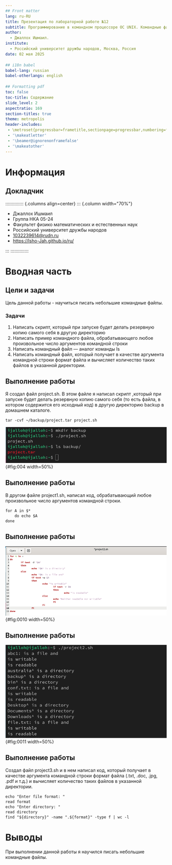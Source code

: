 ```yaml
---
## Front matter
lang: ru-RU
title: Презентация по лабораторной работе №12
subtitle: Программирование в командном процессоре ОС UNIX. Командные файлы
author:
  - Джаллох Ишмаил.
institute:
  - Российский университет дружбы народов, Москва, Россия
date: 02 мая 2025

## i18n babel
babel-lang: russian
babel-otherlangs: english

## Formatting pdf
toc: false
toc-title: Содержание
slide_level: 2
aspectratio: 169
section-titles: true
theme: metropolis
header-includes:
 - \metroset{progressbar=frametitle,sectionpage=progressbar,numbering=fraction}
 - '\makeatletter'
 - '\beamer@ignorenonframefalse'
 - '\makeatother'
---
```


# Информация

## Докладчик

:::::::::::::: {.columns align=center}
::: {.column width="70%"}

  * Джаллох Ишмаил
  * Группа НКА 05-24
  * Факультет физико математических и естественных наук
  * Российский университет дружбы народов
  * [1032239614@rudn.ru](mailto:1032239614@rudn.ru)
  * <https://Isho-Jah.github.io/ru/>

:::
::::::::::::::

# Вводная часть

## Цели и задачи

Цель данной работы - научиться писать небольшие командные файлы.

### Задачи

1. Написать скрипт, который при запуске будет делать резервную копию самого себя в другую директорию
2. Написать пример командного файла, обрабатывающего любое произвольное число аргументов командной строки
3. Написать командный файл — аналог команды ls
4. Написать командный файл, который получает в качестве аргумента командной строки формат файла и вычисляет количество таких файлов в указанной директории.

## Выполнение работы

Я создал файл project.sh. В этом файле я написал скрипт ,который при запуске будет делать резервную копию самого себя (то есть файла, в котором содержится его исходный код) в другую директорию backup в домашнем каталоге.

```
tar -cvf ~/backup/project.tar project.sh
```
![Запуск файла](image/4.PNG){#fig:004 width=50%}

## Выполнение работы

В другом файле project1.sh, написал код, обрабатывающий любое произвольное число аргументов командной строки.

```
for A in $*
	do echo $A
done
```

## Выполнение работы

![Программа project2.sh](image/10.PNG){#fig:0010 width=50%}

## Выполнение работы

![Запуск программы](image/11.PNG){#fig:0011 width=50%}

## Выполнение работы

Создал файл project3.sh и в нем написал код, который получает в качестве аргумента командной строки формат файла (.txt, .doc, .jpg, .pdf и т.д.) и вычисляет количество таких файлов в указанной директории.

```
echo "Enter file format: "
read format
echo "Enter directory: "
read directory 
find "${directory}" -name ".${format}" -type f | wc -l
```

# Выводы

При выполнении данной работы я научился писать небольшие командные файлы.
